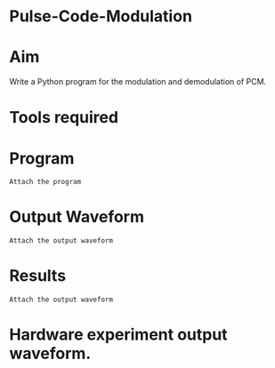 # Pulse-Code-Modulation
# Aim
Write a Python program for the modulation and demodulation of PCM.
# Tools required
# Program
```
Attach the program
```
# Output Waveform
```
Attach the output waveform
```
# Results
```
Attach the output waveform
```
# Hardware experiment output waveform.
